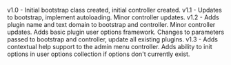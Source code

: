 v1.0 - Initial bootstrap class created, initial controller created.
v1.1 - Updates to bootstrap, implement autoloading.  Minor controller updates.
v1.2 - Adds plugin name and text domain to bootstrap and controller.  Minor controller updates.  Adds basic plugin user options framework.  Changes to parameters passed to bootstrap and controller, update all existing plugins.
v1.3 - Adds contextual help support to the admin menu controller.  Adds ability to init options in user options collection if options don't currently exist.
